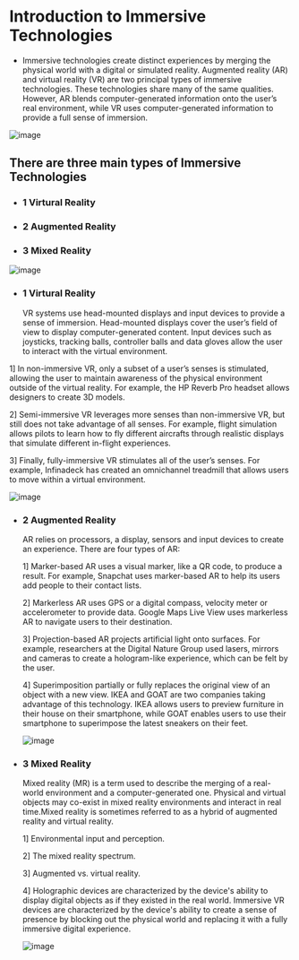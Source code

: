 #   Introduction to Immersive Technologies
- Immersive technologies create distinct experiences by merging the physical world with a digital or simulated reality. Augmented reality (AR) and virtual reality (VR) are two principal types of immersive technologies. These technologies share many of the same qualities. However, AR blends computer-generated information onto the user’s real environment, while VR uses computer-generated information to provide a full sense of immersion.
 
 ![image](https://user-images.githubusercontent.com/86178940/193538757-37522bcb-29d3-4a23-b0eb-0750c81b2e58.png)
 
## There are three main types of Immersive Technologies
- ### 1 Virtural Reality
- ### 2 Augmented Reality
- ### 3 Mixed Reality
![image](https://user-images.githubusercontent.com/86178940/193540769-6675106b-9e99-4bf1-9b85-1f85c6337462.png)
- ### 1 Virtural Reality
     VR systems use head-mounted displays and input devices to provide a sense of immersion. Head-mounted displays cover the user’s field of view to display computer-generated content. Input devices such as joysticks, tracking balls, controller balls and data gloves allow the user to interact with the virtual environment.
     
 1] In non-immersive VR, only a subset of a user’s senses is stimulated, allowing the user to maintain awareness of the physical environment outside of the virtual reality. For example, the HP Reverb Pro headset allows designers to create 3D models. 
 
 2] Semi-immersive VR leverages more senses than non-immersive VR, but still does not take advantage of all senses. For example, flight simulation allows pilots to learn how to fly different aircrafts through realistic displays that simulate different in-flight experiences.
 
 3] Finally, fully-immersive VR stimulates all of the user’s senses. For example, Infinadeck has created an omnichannel treadmill that allows users to move within a virtual environment.
 
 ![image](https://user-images.githubusercontent.com/86178940/193544045-0b22aa41-28a2-4bfb-97e8-466f87a6d081.png)

- ### 2 Augmented Reality
   AR relies on processors, a display, sensors and input devices to create an experience. There are four types of AR:
   
   1] Marker-based AR uses a visual marker, like a QR code, to produce a result. For example, Snapchat uses marker-based AR to help its users add people to their contact lists.
   
   2] Markerless AR uses GPS or a digital compass, velocity meter or accelerometer to provide data. Google Maps Live View uses markerless AR to navigate users to their destination.
   
   3] Projection-based AR projects artificial light onto surfaces. For example, researchers at the Digital Nature Group used lasers, mirrors and cameras to create a hologram-like experience, which can be felt by the user. 
   
   4] Superimposition partially or fully replaces the original view of an object with a new view. IKEA and GOAT are two companies taking advantage of this technology. IKEA allows users to preview furniture in their house on their smartphone, while GOAT enables users to use their smartphone to superimpose the latest sneakers on their feet.
   
   ![image](https://user-images.githubusercontent.com/86178940/193545033-77aa7fdb-01ca-48db-93f1-b30cf894e7b4.png)
   
- ### 3 Mixed Reality
    Mixed reality (MR) is a term used to describe the merging of a real-world environment and a computer-generated one. Physical and virtual objects may co-exist in mixed reality environments and interact in real time.Mixed reality is sometimes referred to as a hybrid of augmented reality and virtual reality. 
    
    1] Environmental input and perception.
    
    2] The mixed reality spectrum.
    
    3] Augmented vs. virtual reality.
    
    4] Holographic devices are characterized by the device's ability to display digital objects as if they existed in the real world.
Immersive VR devices are characterized by the device's ability to create a sense of presence by blocking out the physical world and replacing it with a fully immersive digital experience.

    ![image](https://user-images.githubusercontent.com/86178940/193547274-ead54af7-3ff0-40fe-998a-a327f33362be.png)
    

    
   
